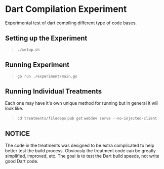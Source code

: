 # Dart Compilation Experiment

Experimental test of dart compiling different type of code bases.

## Setting up the Experiment

> `./setup.sh`

## Running Experiment

> `go run ./experiment/main.go`

## Running Individual Treatments

Each one may have it's own unique method for running but in general it will look like.

> `cd treatments/filedeps`
> `pub get`
> `webdev serve --no-injected-client`

## NOTICE

The code in the treatments was designed to be extra complicated to
help better test the build process.
Obviously the treatment code can be greatly simplified, improved, etc.
The goal is to test the Dart build speeds, not write good Dart code.
